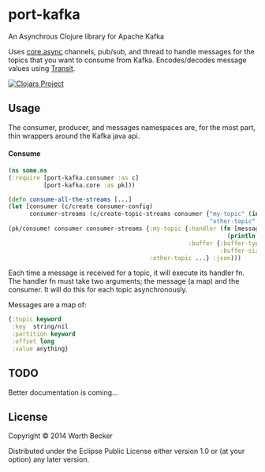 # port-kafka

An Asynchrous Clojure library for Apache Kafka

Uses [core.async](https://github.com/clojure/core.async) channels, pub/sub, and thread to handle messages for the topics that you want to consume from Kafka. Encodes/decodes message values using [Transit](https://github.com/cognitect/transit-clj).

[![Clojars Project](http://clojars.org/org.clojars.wgb/port-kafka/latest-version.svg)](http://clojars.org/org.clojars.wgb/port-kafka)

## Usage

The consumer, producer, and messages namespaces are, for the most part, thin wrappers around the Kafka java api.

#### Consume
```clojure
(ns some.ns
(:require [port-kafka.consumer :as c]
          [port-kafka.core :as pk]))

(defn consume-all-the-streams [...]
(let [consumer (c/create consumer-config)
      consumer-streams (c/create-topic-streams consumer {"my-topic" (int 1)
                                                         "other-topic" (int 1)})]
(pk/consume! consumer consumer-streams {:my-topic {:handler (fn [message csmr]
                                                              (println message))
                                                   :buffer {:buffer-type :blocking
                                                            :buffer-size 1}}
                                        :other-topic ...} :json)))
```

Each time a message is received for a topic, it will execute its handler fn. The handler fn must take two arguments; the message (a map) and the consumer. It will do this for each topic asynchronously.

Messages are a map of:
```clojure
{:topic keyword
 :key  string/nil
 :partition keyword
 :offset long
 :value anything}
```

## TODO
Better documentation is coming...

## License

Copyright © 2014 Worth Becker

Distributed under the Eclipse Public License either version 1.0 or (at
your option) any later version.
